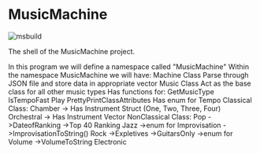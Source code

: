 # MusicMachine
![msbuild](https://github.com/ITCS-2550/musicmachine-teama/actions/workflows/msbuild.yml/badge.svg)

The shell of the MusicMachine project.

In this program we will define a namespace called "MusicMachine"
Within the namespace MusicMachine we will have:
Machine Class
		Parse through JSON file and store data in appropriate vector
Music Class 
		Act as the base class for all other music types
			Has functions for:
				GetMusicType
				IsTempoFast
				Play
				PrettyPrintClassAttributes
			Has enum for Tempo
			Classical Class:
				Chamber
					-> Has Instrument Struct (One, Two, Three, Four)
				Orchestral
					-> Has Instrument Vector
			NonClassical Class:
				Pop
					->DateofRanking
					->Top 40 Ranking
				Jazz
					->enum for Improvisation
					->ImprovisationToString()
				Rock
					->Expletives
					->GuitarsOnly
					->enum for Volume
					->VolumeToString
				Electronic